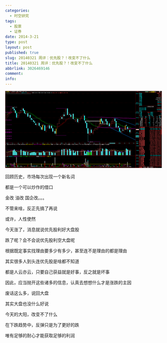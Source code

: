```yaml
---
categories:
  - 时空研究
tags:
  - 股票
  - 证券
date: 2014-3-21
type: post
layout: post
published: true
slug: 20140321 周评：优先股？！改变不了什么
title: 20140321 周评：优先股？！改变不了什么
abbrlink: 3026469146
comment:
info:
---
```

![20140321-0](/images/20140321-0.gif)

回顾历史，市场每次出现一个新名词

都是一个可以炒作的借口

金改 油改 国企改。。。

不管来啥，反正先搞了再说

或许，人性使然


今天涨了，消息就说优先股利好大盘股

跌了呢？会不会说优先股利空大盘呢

根据既定事实找理由要多少有多少，甚至连不是理由的都是理由

其实很多人到头连优先股是啥都不知道

都是人云亦云，只要自己获益就是好事，反之就是坏事

因此，应当抛开这些诸多的信息，认真去想想什么才是涨跌的主因


废话这么多，说回大盘

其实大盘也没什么好说

今天的大阳，改变不了什么

在下跌趋势中，反弹只是为了更好的跌

唯有足够的耐心才能获取足够的利润